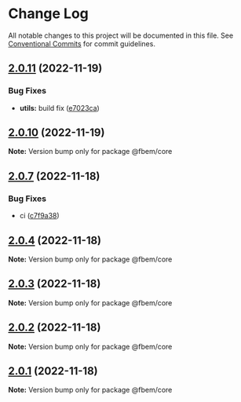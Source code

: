 # Change Log

All notable changes to this project will be documented in this file.
See [Conventional Commits](https://conventionalcommits.org) for commit guidelines.

## [2.0.11](https://github.com/yungvldai/fbem/compare/@fbem/core@2.0.10...@fbem/core@2.0.11) (2022-11-19)

### Bug Fixes

- **utils:** build fix ([e7023ca](https://github.com/yungvldai/fbem/commit/e7023ca6acc50eeee71e8aa907c1a836fb3ca4df))

## [2.0.10](https://github.com/yungvldai/fbem/compare/@fbem/core@2.0.7...@fbem/core@2.0.10) (2022-11-19)

**Note:** Version bump only for package @fbem/core

## [2.0.7](https://github.com/yungvldai/fbem/compare/@fbem/core@2.0.4...@fbem/core@2.0.7) (2022-11-18)

### Bug Fixes

- ci ([c7f9a38](https://github.com/yungvldai/fbem/commit/c7f9a380a75ca0a93616842b5f9b2297143c8f1c))

## [2.0.4](https://github.com/yungvldai/fbem/compare/@fbem/core@2.0.0...@fbem/core@2.0.4) (2022-11-18)

**Note:** Version bump only for package @fbem/core

## [2.0.3](https://github.com/yungvldai/fbem/compare/@fbem/core@2.0.0...@fbem/core@2.0.3) (2022-11-18)

**Note:** Version bump only for package @fbem/core

## [2.0.2](https://github.com/yungvldai/fbem/compare/@fbem/core@2.0.0...@fbem/core@2.0.2) (2022-11-18)

**Note:** Version bump only for package @fbem/core

## [2.0.1](https://github.com/yungvldai/fbem/compare/@fbem/core@2.0.0...@fbem/core@2.0.1) (2022-11-18)

**Note:** Version bump only for package @fbem/core
